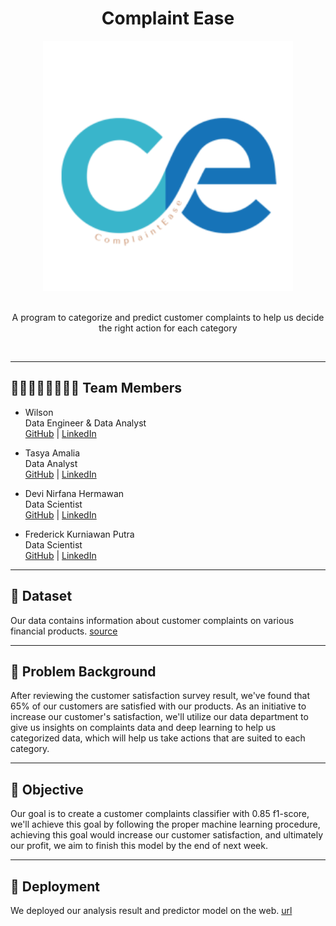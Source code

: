<!-- [![Open in Visual Studio Code](https://classroom.github.com/assets/open-in-vscode-2e0aaae1b6195c2367325f4f02e2d04e9abb55f0b24a779b69b11b9e10269abc.svg)](https://classroom.github.com/online_ide?assignment_repo_id=15332142&assignment_repo_type=AssignmentRepo) -->


<a name="readme-top"></a>

<div align='center'>
    <h1><b>Complaint Ease</b></h1>
    <img src='logo.png' width="400"/>
    <br><br>
    <p>A program to categorize and predict customer complaints to help us decide the right action for each category</p>
    <br>

<!-- ![Python](https://badgen.net/badge/Python/3.9.18/blue?)
![Streamlit](https://badgen.net/badge/Streamlit/1.10.0/orange?)
![Pandas](https://badgen.net/badge/Pandas/1.4.3/blue?)
![Seaborn](https://badgen.net/badge/Seaborn/0.11.2/green?)
![Matplotlib](https://badgen.net/badge/Matplotlib/3.5.2/blue?)
![Scikit-learn](https://badgen.net/badge/scikit-learn/1.4.2/yellow?)
![Plotly](https://badgen.net/badge/Plotly/5.22.0/cyan?)
![TensorFlow](https://badgen.net/badge/TensorFlow/2.15.0/orange?)
![WordCloud](https://badgen.net/badge/WordCloud/1.8.1/purple?)
![NLTK](https://badgen.net/badge/NLTK/3.7/red?)
![Docker](https://badgen.net/badge/Docker/20.10/cyan?) -->

</div>

---

## 👨🏻‍👩🏻‍👦🏻‍👦🏻 **Team Members**
- Wilson  
Data Engineer & Data Analyst<br>
    [GitHub](https://github.com/weewoo2636) | [LinkedIn](https://www.linkedin.com/in/wilson-773134243/)

- Tasya Amalia <br>
Data Analyst<br>
    [GitHub](https://github.com/tasyamla) | [LinkedIn](https://www.linkedin.com/in/tasyamla/)

- Devi Nirfana Hermawan <br>
Data Scientist<br>
    [GitHub](https://github.com/nirfana) | [LinkedIn](https://www.linkedin.com/in/devinirfana/)

- Frederick Kurniawan Putra <br>
Data Scientist<br>
    [GitHub](https://github.com/UdonUltra) | [LinkedIn](https://www.linkedin.com/in/frederick-kurniawan-putra-389b6a146/)

--- 
## 💾 **Dataset**
Our data contains information about customer complaints on various financial products.
[source](https://data.world/data-society/consumer-complaint-data)

---
## 📝 **Problem Background**
After reviewing the customer satisfaction survey result, we've found that 65% of our customers are satisfied with our products. As an initiative to increase our customer's satisfaction, we'll utilize our data department to give us insights on complaints data and deep learning to help us categorized data, which will help us take actions that are suited to each category.

---
## 🎯 **Objective**
Our goal is to create a customer complaints classifier with 0.85 f1-score, we'll achieve this goal by following the proper machine learning procedure, achieving this goal would increase our customer satisfaction, and ultimately our profit, we aim to finish this model by the end of next week.

---
## 🚀 **Deployment**
We deployed our analysis result and predictor model on the web.
[url](https://huggingface.co/spaces/dnirfana/Complaint_Ease?logs=build)
